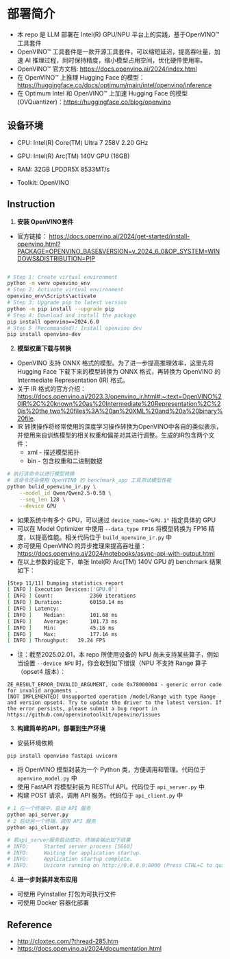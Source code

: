 # 部署简介
- 本 repo 是 LLM 部署在 Intel(R) GPU/NPU 平台上的实践，基于OpenVINO™ 工具套件
- OpenVINO™ 工具套件是一款开源工具套件，可以缩短延迟，提高吞吐量，加速 AI 推理过程，同时保持精度，缩小模型占用空间，优化硬件使用率。
- OpenVINO™ 官方文档: https://docs.openvino.ai/2024/index.html
- 在 OpenVINO™ 上推理 Hugging Face 的模型：https://huggingface.co/docs/optimum/main/intel/openvino/inference
- 在 Optimum Intel 和 OpenVINO™ 上加速 Hugging Face 的模型 (OVQuantizer)：https://huggingface.co/blog/openvino

## 设备环境
- CPU: Intel(R) Core(TM) Ultra 7 258V   2.20 GHz
- GPU: Intel(R) Arc(TM) 140V GPU (16GB)
- RAM: 32GB LPDDR5X 8533MT/s

- Toolkit: OpenVINO

## Instruction
1. **安装 OpenVINO套件**
- 官方链接： https://docs.openvino.ai/2024/get-started/install-openvino.html?PACKAGE=OPENVINO_BASE&VERSION=v_2024_6_0&OP_SYSTEM=WINDOWS&DISTRIBUTION=PIP
```sh

# Step 1: Create virtual environment
python -m venv openvino_env
# Step 2: Activate virtual environment
openvino_env\Scripts\activate
# Step 3: Upgrade pip to latest version
python -m pip install --upgrade pip
# Step 4: Download and install the package
pip install openvino==2024.6.0
# Step 5 (Recommanded): Install openvino dev
pip install openvino-dev
```

2. **模型权重下载与转换**
- OpenVINO 支持 ONNX 格式的模型。为了进一步提高推理效率，这里先将 Hugging Face 下载下来的模型转换为 ONNX 格式，再转换为 OpenVINO 的 Intermediate Representation (IR) 格式。
- 关于 IR 格式的官方介绍：https://docs.openvino.ai/2023.3/openvino_ir.html#:~:text=OpenVINO%20IR%2C%20known%20as%20Intermediate%20Representation%2C%20is%20the,two%20files%3A%20an%20XML%20and%20a%20binary%20file.
- IR 转换操作将经常使用的深度学习操作转换为OpenVINO中各自的类似表示，并使用来自训练模型的相关权重和偏差对其进行调整。生成的IR包含两个文件：
    - xml - 描述模型拓扑
    - bin - 包含权重和二进制数据

```sh
# 执行该命令以进行模型转换
# 该命令还会使用 OpenVINO 的 benchmark_app 工具测试模型性能
python bulid_openvino_ir.py \
    --model_id Qwen/Qwen2.5-0.5B \
    --seq_len 128 \
    --device GPU
```
- 如果系统中有多个 GPU，可以通过 ```device_name="GPU.1"``` 指定具体的 GPU
- 可以在 Model Optimizer 中使用 ```--data_type FP16``` 将模型转换为 FP16 精度，以提高性能。相关代码位于 ```build_openvino_ir.py``` 中
- 亦可使用 OpenVINO 的异步推理来提高吞吐量：https://docs.openvino.ai/2024/notebooks/async-api-with-output.html
- 在以上参数的设定下，单张 Intel(R) Arc(TM) 140V GPU 的 benchmark 结果如下：
```sh
[Step 11/11] Dumping statistics report
[ INFO ] Execution Devices:['GPU.0']
[ INFO ] Count:            2360 iterations
[ INFO ] Duration:         60150.14 ms
[ INFO ] Latency:
[ INFO ]    Median:        101.68 ms
[ INFO ]    Average:       101.73 ms
[ INFO ]    Min:           45.16 ms
[ INFO ]    Max:           177.16 ms
[ INFO ] Throughput:   39.24 FPS
```
- 注：截至2025.02.01，本 repo 所使用设备的 NPU 尚未支持某些算子，例如当设置 ```--device NPU``` 时，你会收到如下错误（NPU 不支持 Range 算子（opset4 版本）：
```
ZE_RESULT_ERROR_INVALID_ARGUMENT, code 0x78000004 - generic error code for invalid arguments . 
[NOT IMPLEMENTED] Unsupported operation /model/Range with type Range and version opset4. Try to update the driver to the latest version. If the error persists, please submit a bug report in https://github.com/openvinotoolkit/openvino/issues
```


3. **构建简单的API，部署到生产环境**
- 安装环境依赖
```
pip install openvino fastapi uvicorn
```
- 将 OpenVINO 模型封装为一个 Python 类，方便调用和管理。代码位于 ```openvino_model.py``` 中
- 使用 FastAPI 将模型封装为 RESTful API。代码位于 ```api_server.py``` 中
- 构建 POST 请求，调用 API 服务。代码位于 ```api_client.py``` 中

```sh
# 1 在一个终端中，启动 API 服务
python api_server.py
# 2 启动另一个终端，调用 API 服务
python api_client.py

# 若api_server服务启动成功，终端会输出如下结果
# INFO:     Started server process [5660]
# INFO:     Waiting for application startup.
# INFO:     Application startup complete.
# INFO:     Uvicorn running on http://0.0.0.0:8000 (Press CTRL+C to quit)
```

4. **进一步封装并发布应用**
- 可使用 PyInstaller 打包为可执行文件
- 可使用 Docker 容器化部署

## Reference
- http://cloxtec.com/?thread-285.htm
- https://docs.openvino.ai/2024/documentation.html
